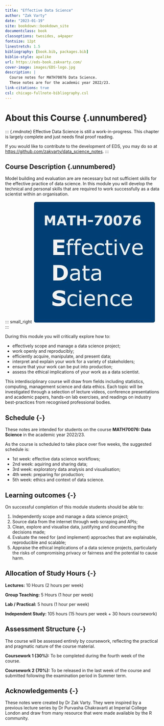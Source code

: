 ```yaml
---
title: "Effective Data Science"
author: "Zak Varty"
date: "2023-01-19"
site: bookdown::bookdown_site
documentclass: book
classoptions: twosides, a4paper
fontsize: 12pt
linestretch: 1.5
bibliography: [book.bib, packages.bib]
biblio-style: apalike
url: https://eds-book.zakvarty.com/
cover-image: images/EDS-logo.jpg
description: |
  Course notes for MATH70076 Data Science.
  These notes are for the academic year 2022/23.
link-citations: true
csl: chicago-fullnote-bibliography.csl
---
```


# About this Course {.unnumbered}


::: {.rmdnote} 
Effective Data Science is still a work-in-progress. This chapter is largely complete and just needs final proof reading. 

If you would like to contribute to the development of EDS, you may do so at <https://github.com/zakvarty/data_science_notes>.
:::

## Course Description {.unnumbered}

Model building and evaluation are are necessary but not sufficient skills for the effective practice of data science. In this module you will develop the technical and personal skills that are required to work successfully as a data scientist within an organisation. 

::: small_right
<img src="images/EDS-logo.jpg" alt="Logo"/>
:::

During this module you will critically explore how to:

- effectively scope and manage a data science project; 
- work openly and reproducibly;
- efficiently acquire, manipulate, and present data;
- interpret and explain your work for a variety of stakeholders;
- ensure that your work can be put into production; 
- assess the ethical implications of your work as a data scientist.


This interdisciplinary course will draw from fields including statistics, computing, management science and data ethics. Each topic will be investigated through a selection of lecture videos, conference presentations and academic papers, hands-on lab exercises, and readings on industry best-practices from recognised professional bodies. 


## Schedule {-}

These notes are intended for students on the course **MATH70076: Data Science** in the academic year 2022/23.

As the course is scheduled to take place over five weeks, the suggested schedule is:

-   1st week: effective data science workflows;
-   2nd week: aquiring and sharing data;
-   3rd week: exploratory data analysis and visualisation;
-   4th week: preparing for production;
-   5th week: ethics and context of data science.

<!-- A pdf version of these notes may be downloaded [here](./data_science_notes.pdf). -->


## Learning outcomes {-}

On successful completion of this module students should be able to:

1. Independently scope and manage a data science project; 
2. Source data from the internet through web scraping and APIs;
3. Clean, explore and visualise data, justifying and documenting the decisions made;
4. Evaluate the need for (and implement) approaches that are explainable, reproducible and scalable;
5. Appraise the ethical implications of a data science projects, particularly the risks of compromising privacy or fairness and the potential to cause harm.

## Allocation of Study Hours {-}

**Lectures:** 10 Hours (2 hours per week)

**Group Teaching:** 5 Hours  (1 hour per week)

**Lab / Practical:** 5 hours  (1 hour per week)

**Independent Study:** 105 hours (15 hours per week + 30 hours coursework)

## Assessment Structure {-}

The course will be assessed entirely by coursework, reflecting the practical and pragmatic nature of the course material.

**Coursework 1 (30%):** To be completed during the fourth week of the course.

**Coursework 2 (70%):** To be released in the last week of the course and submitted following the examination period in Summer term. 

## Acknowledgements {-}

These notes were created by Dr Zak Varty. They were inspired by a previous lecture series by Dr Purvasha Chakravarti at Imperial College London and draw from many resource that were made available by the R community.





